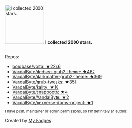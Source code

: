 <img src="https://my-badges.github.io/my-badges/stars-2000.png" alt="I collected 2000 stars." title="I collected 2000 stars." width="128">
<strong>I collected 2000 stars.</strong>
<br><br>

Repos:

* <a href="https://github.com/borgbase/vorta">borgbase/vorta: ★2246</a>
* <a href="https://github.com/VandalByte/dedsec-grub2-theme">VandalByte/dedsec-grub2-theme: ★462</a>
* <a href="https://github.com/VandalByte/darkmatter-grub2-theme">VandalByte/darkmatter-grub2-theme: ★369</a>
* <a href="https://github.com/VandalByte/grub-tweaks">VandalByte/grub-tweaks: ★351</a>
* <a href="https://github.com/VandalByte/kality">VandalByte/kality: ★10</a>
* <a href="https://github.com/VandalByte/snapbooth">VandalByte/snapbooth: ★4</a>
* <a href="https://github.com/VandalByte/VandalByte">VandalByte/VandalByte: ★2</a>
* <a href="https://github.com/VandalByte/nexverse-dbms-project">VandalByte/nexverse-dbms-project: ★1</a>

<sup>I have push, maintainer or admin permissions, so I'm definitely an author.<sup>



Created by <a href="https://github.com/my-badges/my-badges">My Badges</a>